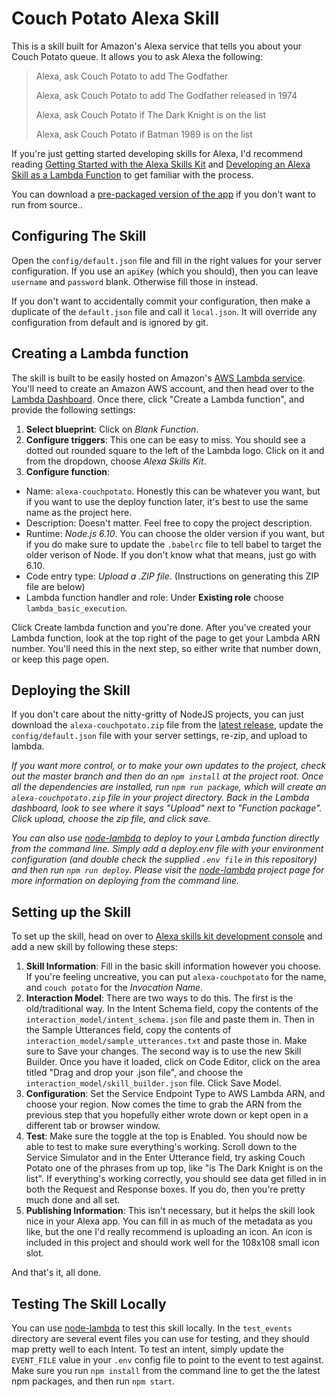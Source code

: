 # Couch Potato Alexa Skill

This is a skill built for Amazon's Alexa service that tells you about your Couch Potato queue. It
allows you to ask Alexa the following:

> Alexa, ask Couch Potato to add The Godfather
>
> Alexa, ask Couch Potato to add The Godfather released in 1974
>
> Alexa, ask Couch Potato if The Dark Knight is on the list
>
> Alexa, ask Couch Potato if Batman 1989 is on the list

If you're just getting started developing skills for Alexa, I'd recommend reading [Getting Started
with the Alexa Skills
Kit](https://developer.amazon.com/public/solutions/alexa/alexa-skills-kit/getting-started-guide) and
[Developing an Alexa Skill as a Lambda
Function](https://developer.amazon.com/public/solutions/alexa/alexa-skills-kit/docs/developing-an-alexa-skill-as-a-lambda-function) to get familiar with the process.

You can download a [pre-packaged version of the
app](https://github.com/josephschmitt/alexa-couchpotato/releases/latest/) if you don't want to run
from source..

## Configuring The Skill

Open the `config/default.json` file and fill in the right values for your server configuration. If
you use an `apiKey` (which you should), then you can leave `username` and `password` blank.
Otherwise fill those in instead.

If you don't want to accidentally commit your configuration, then make a duplicate of the
`default.json` file and call it `local.json`. It will override any configuration from default and
is ignored by git.

## Creating a Lambda function

The skill is built to be easily hosted on Amazon's [AWS Lambda
service](https://aws.amazon.com/lambda/). You'll need to create an Amazon AWS account, and then head
over to the [Lambda Dashboard](https://console.aws.amazon.com/lambda/home). Once there, click
"Create a Lambda function", and provide the following settings:

1. **Select blueprint**: Click on _Blank Function_.
2. **Configure triggers**: This one can be easy to miss. You should see a dotted out rounded square
to the left of the Lambda logo. Click on it and from the dropdown, choose _Alexa Skills Kit_.
3. **Configure function**:
  - Name: `alexa-couchpotato`. Honestly this can be whatever you want, but if you want to use the
    deploy function later, it's best to use the same name as the project here.
  - Description: Doesn't matter. Feel free to copy the project description.
  - Runtime: _Node.js 6.10_. You can choose the older version if you want, but if you do make
    sure to update the `.babelrc` file to tell babel to target the older verison of Node. If you
    don't know what that means, just go with 6.10.
  - Code entry type: _Upload a .ZIP file_. (Instructions on generating this ZIP file are below)
  - Lambda function handler and role: Under **Existing role** choose `lambda_basic_execution`.

Click Create lambda function and you're done. After you've created your Lambda function, look at the
top right of the page to get your Lambda ARN number. You'll need this in the next step, so either
write that number down, or keep this page open.

## Deploying the Skill

If you don't care about the nitty-gritty of NodeJS projects, you can just download the
`alexa-couchpotato.zip` file from the [latest
release](https://github.com/josephschmitt/alexa-couchpotato/releases/latest/), update the
`config/default.json` file with your server settings, re-zip, and upload to lambda.

_If you want more control, or to make your own updates to the project, check out the master branch
and then do an `npm install` at the project root. Once all the dependencies are  installed, run
`npm run package`, which will create an `alexa-couchpotato.zip` file in your project  directory.
Back in the Lambda dashboard, look to see where it says "Upload" next to "Function package". Click
upload, choose the zip file, and click save._

_You can also use [node-lambda](https://github.com/motdotla/node-lambda) to deploy to your Lambda
function directly from the command line. Simply add a deploy.env file with your environment
configuration (and double check the supplied `.env file` in this repository) and then run
`npm run deploy`. Please visit the [node-lambda](https://github.com/motdotla/node-lambda)
project page for more information on deploying from the command line._

## Setting up the Skill

To set up the skill, head on over to [Alexa skills kit
development console](https://developer.amazon.com/edw/home.html) and add a new skill by following
these steps:

1. **Skill Information**: Fill in the basic skill information however you choose. If you're feeling
uncreative, you can put `alexa-couchpotato` for the name, and `couch potato` for the _Invocation
Name_.
2. **Interaction Model**: There are two ways to do this. The first is the old/traditional way. In
the Intent Schema field, copy the contents of the `interaction_model/intent_schema.json` file and
paste them in. Then in the Sample Utterances field, copy the contents of
`interaction_model/sample_utterances.txt` and paste those in. Make sure to Save your changes. The
second way is to use the new Skill Builder. Once you have it loaded, click on Code Editor, click on
the area titled "Drag and drop your .json file", and choose the
`interaction_model/skill_builder.json` file. Click Save Model.
3. **Configuration**: Set the Service Endpoint Type to AWS Lambda ARN, and choose your region. Now
comes the time to grab the ARN from the previous step that you hopefully either wrote down or kept
open in a different tab or browser window.
4. **Test**: Make sure the toggle at the top is Enabled. You should now be able to test to make sure
everything's working. Scroll down to the Service Simulator and in the Enter Utterance field, try
asking Couch Potato one of the phrases from up top, like "is The Dark Knight is on the list". If
everything's working correctly, you should see data get filled in in both the Request and Response
boxes. If you do, then you're pretty much done and all set.
5. **Publishing Information**: This isn't necessary, but it helps the skill look nice in your Alexa
app. You can fill in as much of the metadata as you like, but the one I'd really recommend is
uploading an icon. An icon is included in this project and should work well for the 108x108 small
icon slot.

And that's it, all done.

## Testing The Skill Locally

You can use [node-lambda](https://github.com/motdotla/node-lambda) to test this skill locally. In
the `test_events` directory are several event files you can use for testing, and they should map
pretty well to each Intent. To test an intent, simply update the `EVENT_FILE` value in your `.env`
config file to point to the event to test against. Make sure you run `npm install` from the command
line to get the the latest npm packages, and then run `npm start`.
